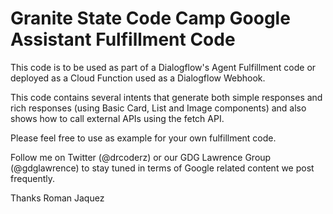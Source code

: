 # Granite State Code Camp Google Assistant Fulfillment Code
 This code is to be used as part of a Dialogflow's Agent Fulfillment code or deployed as a Cloud Function used as a Dialogflow Webhook.
 
 This code contains several intents that generate both simple responses and rich responses (using Basic Card, List and Image components) and also shows how to call external APIs using the fetch API.
 
 Please feel free to use as example for your own fulfillment code.
 
 Follow me on Twitter (@drcoderz) or our GDG Lawrence Group (@gdglawrence) to stay tuned in terms of Google related content we post frequently. 
 
 Thanks
 Roman Jaquez


